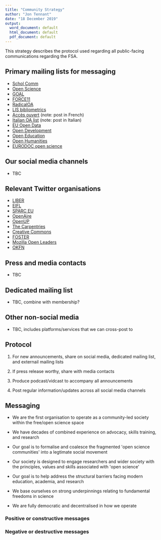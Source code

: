```yaml
---
title: "Community Strategy"
author: "Jon Tennant"
date: "18 December 2019"
output:
  word_document: default
  html_document: default
  pdf_document: default
---
```


This strategy describes the protocol used regarding all public-facing communications regarding the FSA.

## Primary mailing lists for messaging

* [Schol Comm](mailto:scholcomm@lists.ala.org)
* [Open Science](mailto:open-science@lists.okfn.org)
* [GOAL](mailto:goal@eprints.org)
* [FORCE11](mailto:f11discussion@force11.org)
* [RadicalOA](mailto:RADICALOPENACCESS@JISCMAIL.AC.UK)
* [LIS bibliometrics](mailto:LIS-BIBLIOMETRICS@JISCMAIL.AC.UK)
* [Accès ouvert](mailto:accesouvert@groupes.renater.fr) (note: post in French)
* [Italian OA list](mailto:oa-italia@openarchives.it) (note: post in Italian)
* [EU Open Data](mailto:euopendata@lists.okfn.org)
* [Open Development](mailto:open-development@lists.okfn.org)
* [Open Education](mailto:open-education@lists.okfn.org)
* [Open Humanities](mailto:open-humanities@lists.okfn.org)
* [EURODOC open science](mailto:open-science@eurodoc.net)

## Our social media channels
- TBC

## Relevant Twitter organisations

* [LIBER](https://twitter.com/LIBEReurope)
* [EIFL](https://twitter.com/EIFLnet)
* [SPARC EU](https://twitter.com/sparc_eu)
* [OpenAire](https://twitter.com/OpenAIRE_eu)
* [OpenUP](https://twitter.com/projectopenup)
* [The Carpentries](https://twitter.com/thecarpentries)
* [Creative Commons](https://twitter.com/creativecommons)
* [FOSTER](https://twitter.com/fosterscience)
* [Mozilla Open Leaders](https://twitter.com/mozopenleaders)
* [OKFN](https://twitter.com/OKFN)

## Press and media contacts

- TBC


## Dedicated mailing list

- TBC, combine with membership?


## Other non-social media

- TBC, includes platforms/services that we can cross-post to


## Protocol

1. For new announcements, share on social media, dedicated mailing list, and externail mailing lists

2. If press release worthy, share with media contacts

3. Produce podcast/vidcast to accompany all announcements

4. Post regular information/updates across all social media channels


## Messaging

* We are the first organisation to operate as a community-led society within the free/open science space

* We have decades of combined experience on advocacy, skills training, and research

* Our goal is to formalise and coalesce the fragmented 'open science communities' into a legtimate social movement

* Our society is designed to engage researchers and wider society with the principles, values and skills associated with 'open science'

* Our goal is to help address the structural barriers facing modern education, academia, and research

* We base ourselves on strong underpinnings relating to fundamental freedoms in science

* We are fully democratic and decentralised in how we operate


### Positive or constructive messages



### Negative or destructive messages
